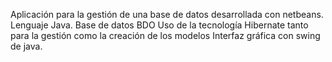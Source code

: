 Aplicación para la gestión de una base de datos desarrollada con netbeans.
Lenguaje Java.
Base de datos BDO
Uso de la tecnología Hibernate tanto para la gestión como la creación de los modelos
Interfaz gráfica con swing de java.
